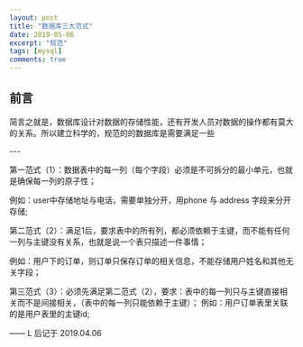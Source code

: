 ```yaml
---
layout: post
title: "数据库三大范式"
date: 2019-05-06
excerpt: "规范"
tags: [mysql]
comments: true
---
```


## 前言

简言之就是，数据库设计对数据的存储性能，还有开发人员对数据的操作都有莫大的关系。所以建立科学的，规范的的数据库是需要满足一些


<p id = "build"></p>
---


  第一范式（1）：数据表中的每一列（每个字段）必须是不可拆分的最小单元，也就是确保每一列的原子性；
  
  例如：user中存储地址与电话，需要单独分开，用phone 与 address 字段来分开存储;
                 
  第二范式（2）：满足1后，要求表中的所有列，都必须依赖于主键，而不能有任何一列与主键没有关系，也就是说一个表只描述一件事情；
  
  例如：用户下的订单，则订单只保存订单的相关信息，不能存储用户姓名和其他无关字段；
  
  第三范式（3）：必须先满足第二范式（2），要求：表中的每一列只与主键直接相关而不是间接相关，（表中的每一列只能依赖于主键）；
  例如：用户订单表里关联的是用户表里的主键id;

—— L 后记于 2019.04.06


